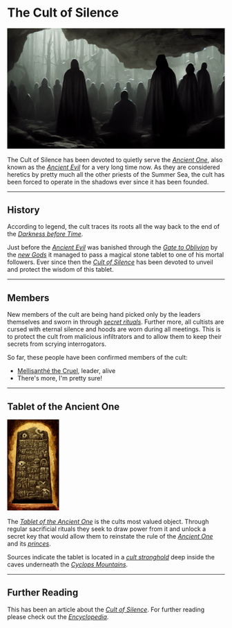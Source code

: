 # The Cult of Silence

![Cultists of Silence gathered to initiate a new member](./assets/img012.png)

The Cult of Silence has been devoted to quietly serve the [*Ancient One*](./glossary.md#ancient-evil), also known as the [*Ancient Evil*](./glossary.md#ancient-evil) for a very long time now. As they are considered heretics by pretty much all the other priests of the Summer Sea, the cult has been forced to operate in the shadows ever since it has been founded.

---
## History
According to legend, the cult traces its roots all the way back to the end of the [*Darkness before Time*](./glossary.md#darkness-before-time).  

Just before the [*Ancient Evil*](./glossary.md#ancient-evil) was banished through the [*Gate to Oblivion*](./glossary.md#gate-to-oblivion) by the [*new Gods*](./glossary.md#pantheon) it managed to pass a magical stone tablet to one of his mortal followers. Ever since then the [*Cult of Silence*](./glossary.md#cult-of-silence) has been devoted to unveil and protect the wisdom of this tablet.

---
## Members
New members of the cult are being hand picked only by the leaders themselves and sworn in through [*secret rituals*](./glossary.md#silent-initiation-ritual). Further more, all cultists are cursed with eternal silence and hoods are worn during all meetings. This is to protect the cult from malicious infiltrators and to allow them to keep their secrets from scrying interrogators.

So far, these people have been confirmed members of the cult:
- [Mellisanthé the Cruel](./glossary.md#mellisanthé-the-cruel), leader, alive
- There's more, I'm pretty sure!

---
## Tablet of the Ancient One
<img src="./assets/img014.png" width="120" id="fleft">

The [*Tablet of the Ancient One*](./glossary.md#tablet-of-the-ancient-one) is the cults most valued object. Through regular sacrificial rituals they seek to draw power from it and unlock a secret key that would allow them to reinstate the rule of the [*Ancient One*](./glossary.md#ancient-evil) and its [*princes*](./glossary.md#prince-morbogh-of-eternal-doom).

Sources indicate the tablet is located in a [*cult stronghold*](./glossary.md#castle-queblekch) deep inside the caves underneath the [*Cyclops Mountains*](./glossary.md#cyclops-mountains).

<p class="clearfix"></p>

---
## Further Reading
This has been an article about the [*Cult of Silence*](./glossary.md#cult-of-silence). For further reading please check out the [*Encyclopedia*](./index.md).
